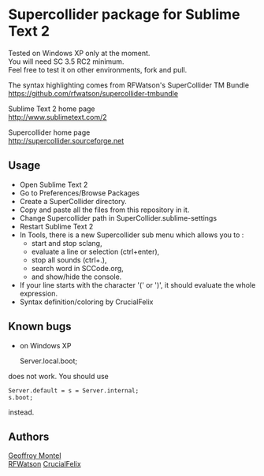 # Supercollider package for Sublime Text 2

Tested on Windows XP only at the moment.  
You will need SC 3.5 RC2 minimum.  
Feel free to test it on other environments, fork and pull.  

The syntax highlighting comes from RFWatson's SuperCollider TM Bundle  
https://github.com/rfwatson/supercollider-tmbundle

Sublime Text 2 home page  
http://www.sublimetext.com/2

Supercollider home page  
http://supercollider.sourceforge.net

## Usage
- Open Sublime Text 2  
- Go to Preferences/Browse Packages  
- Create a SuperCollider directory.  
- Copy and paste all the files from this repository in it.  
- Change Supercollider path in SuperCollider.sublime-settings
- Restart Sublime Text 2  
- In Tools, there is a new Supercollider sub menu which allows you to :
  - start and stop sclang, 
  - evaluate a line or selection (ctrl+enter), 
  - stop all sounds (ctrl+.), 
  - search word in SCCode.org,
  - and show/hide the console.  
- If your line starts with the character '(' or ')', it should evaluate the whole expression.
- Syntax definition/coloring by CrucialFelix

## Known bugs
- on Windows XP  

    Server.local.boot;

does not work.
You should use 

    Server.default = s = Server.internal;
    s.boot;

instead.

## Authors
[Geoffroy Montel](http://github.com/geoffroy.montel)  
[RFWatson](https://github.com/rfwatson)
[CrucialFelix](https://github.com/crucialfelix)
